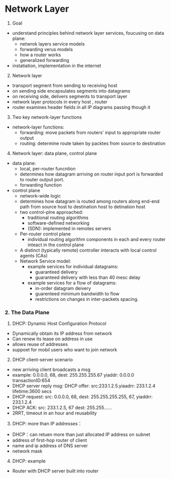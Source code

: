 # Network Layer
1. Goal
  - understand principles behind network layer services, foucusing on
    data plane: 
      - netwrok layers service models 
      - forwarding verus models 
      - how a router works 
      - generalized forwarding
  - instatiation, implementation in the internet 
2. Network layer 
  - transport segment from sending to receiving host
  - on sending side encapsulates segments into datagrams 
  - on receiving side, delivers segments to transport layer 
  - network layer protocols in every host , router 
  - router examines header fields in all IP diagrams passing though it

3. Two key network-layer functions 
  - network-layer functions:
    - forwarding: move packets from routers' input to appropriate router output 
    - routing: determine route taken by packtes from source to destination 
4. Network layer: data plane, control plane 
  - data plane: 
    - local, per-router funcntion
    - determines how datagram arriving on router input port is forwarded to router 
      output port.
    - forwarding function 
  - control plane 
    - network-wide logic 
    - determines how datagram is routed among routers along end-end path from source 
      host to destination host to detination host 
    - two control-plne approached: 
      - traditional routing algorithms 
      - software-defined networking 
      - (SDN): implemented in remotes servers
     - Per-router control plane 
        - individual routing algorithm components in each and every router inteact in
           the control plane 
     - A distinct (typically remote) controller interacts with local control agents
        (CAs)
     - Network Service model: 
        - example services for individual datagrams: 
            - guaranteed delivery 
            - guaranteed delivery with less than 40 mesc delay 
         - example services for a flow of datagrams: 
            - in-order datagram deivery 
            - guarenteed minimum bandwidth to flow 
            - restrictions on changes in inter-packets spacing. 
            
### 2. The Data Plane
1. DHCP: Dynamic Host Configuration Protocol 
  - Dynamically obtain its IP address from network 
  - Can renew its lease on address in use 
  - allows reuse of addresses 
  - suppoet for mobil users who want to join network
2. DHCP client-server scenario 
  - new arriving client broadcasts a msg
  - example: 0.0.0.0, 68, dest: 255.255.255.67 yiaddr: 0.0.0.0  transactionID:654
  - DHCP server reply msg: DHCP offer: src:233.1.2.5.yiaadrr: 233.1.2.4 lifetime:3600 secs
  - DHCP request: src: 0.0.0.0, 68, dest: 255.255.255.255, 67, yiaddrr: 233.1.2.4 
  - DHCP ACK: src: 233.1.2.5, 67 dest: 255.255......
  - 2RRT, timeout in an hour and reusability 
3. DHCP: more than IP addresses： 
  - DHCP：can retuen more than just allocated IP address on subnet 
  - address of first-hop router of client 
  - name and ip address of DNS server 
  - network mask 
4. DHCP: example 
  - Router with DHCP server built into router 
  
  
  
  
  
  
  
  
  
  
            
            
            
            
            
            
            
            
            
            
            
            
            
            
            
            
            
            
            
            
            
            
            
            
            
            
            
            
            
            
        
